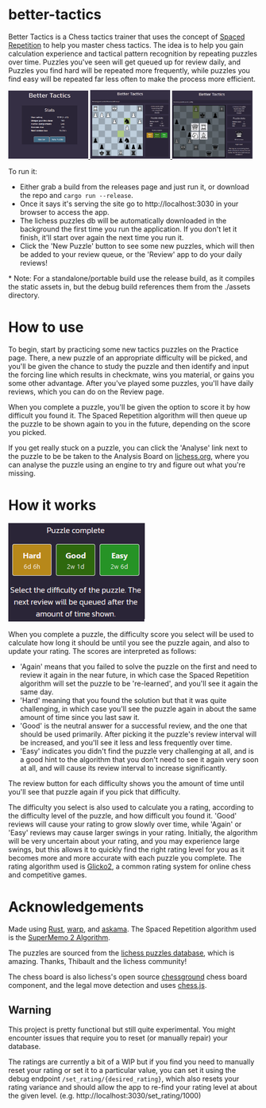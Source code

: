 # better-tactics

Better Tactics is a Chess tactics trainer that uses the concept of
<a href="https://en.wikipedia.org/wiki/Spaced_repetition">Spaced Repetition</a>
to help you master chess tactics. The idea is to help you gain calculation experience
and tactical pattern recognition by repeating puzzles over time. Puzzles you've seen
will get queued up for review daily, and Puzzles you find hard will be repeated more
frequently, while puzzles you find easy will be repeated far less often to make the
process more efficient.

<!-- Screenshot gallery -->
<a href="https://raw.githubusercontent.com/catchouli/better_tactics/develop/screenshots/1.png">
  <img src="https://raw.githubusercontent.com/catchouli/better_tactics/develop/screenshots/1.png" width="32%">
</a>
<a href="https://raw.githubusercontent.com/catchouli/better_tactics/develop/screenshots/2.png">
  <img src="https://raw.githubusercontent.com/catchouli/better_tactics/develop/screenshots/2.png" width="32%">
</a>
<a href="https://raw.githubusercontent.com/catchouli/better_tactics/develop/screenshots/3.png">
  <img src="https://raw.githubusercontent.com/catchouli/better_tactics/develop/screenshots/3.png" width="32%">
</a>

To run it:
* Either grab a build from the releases page and just run it, or download the repo and `cargo run --release`.
* Once it says it's serving the site go to http://localhost:3030 in your browser to access the app.
* The lichess puzzles db will be automatically downloaded in the background the first time you run the application. If you don't let it finish, it'll start over again the next time you run it.
* Click the 'New Puzzle' button to see some new puzzles, which will then be added to your review queue, or the 'Review' app to do your daily reviews!

\* Note: For a standalone/portable build use the release build, as it compiles the static assets in, but the debug build references them from the ./assets directory.


# How to use

To begin, start by practicing some new tactics puzzles on the Practice page. There, a new puzzle of an appropriate difficulty will be picked, and you'll be given the chance to study the puzzle and then identify and input the forcing line which results in checkmate, wins you material, or gains you some other advantage. After you've played some puzzles, you'll have daily reviews, which you can do on the Review page.

When you complete a puzzle, you'll be given the option to score it by how difficult you found it. The Spaced Repetition algorithm will then queue up the puzzle to be shown again to you in the future, depending on the score you picked.

If you get really stuck on a puzzle, you can click the 'Analyse' link next to the puzzle to be be taken to the Analysis Board on <a href="https://lichess.org">lichess.org</a>, where you can analyse the puzzle using an engine to try and figure out what you're
missing.

# How it works

<img src="https://raw.githubusercontent.com/catchouli/better_tactics/develop/screenshots/4.png">

When you complete a puzzle, the difficulty score you select will be used to calculate how long it should be until you see the puzzle again, and also to update your rating. The scores are interpreted as follows:

- 'Again' means that you failed to solve the puzzle on the first and need to review it again in the near future, in which case the Spaced Repetition algorithm will set the puzzle to be 're-learned', and you'll see it again the same day.
- 'Hard' meaning that you found the solution but that it was quite challenging, in which case you'll see the puzzle again in about the same amount of time since you last saw it.
- 'Good' is the neutral answer for a successful review, and the one that should be used primarily. After picking it the puzzle's review interval will be increased, and you'll see it less and less frequently over time.
- 'Easy' indicates you didn't find the puzzle very challenging at all, and is a good hint to the algorithm that you don't need to see it again very soon at all, and will cause its review interval to increase significantly.

The review button for each difficulty shows you the amount of time until you'll see that puzzle again if you pick that difficulty.

The difficulty you select is also used to calculate you a rating, according to the difficulty level of the puzzle, and how difficult you found it. 'Good' reviews will cause your rating to grow slowly over time, while 'Again' or 'Easy' reviews may cause larger swings in your rating. Initially, the algorithm will be very uncertain about your rating, and you may experience large swings, but this allows it to quickly find the right rating level for you as it becomes more and more accurate with each puzzle you complete. The rating algorithm used is <a href="https://en.wikipedia.org/wiki/Glicko_rating_system#Glicko-2_algorithm">Glicko2</a>, a common rating system for online chess and competitive games.

# Acknowledgements

Made using <a href="https://www.rust-lang.org/">Rust</a>, <a href="https://github.com/seanmonstar/warp">warp</a>, and <a href="https://github.com/djc/askama">askama</a>. The Spaced Repetition algorithm used is the <a href="https://super-memory.com/english/ol/sm2.htm">SuperMemo 2 Algorithm</a>.

The puzzles are sourced from the <a href="https://database.lichess.org/#puzzles">lichess puzzles database</a>, which is amazing. Thanks, Thibault and the lichess community!

The chess board is also lichess's open source <a href="https://github.com/lichess-org/chessground">chessground</a> chess board
component, and the legal move detection and uses <a href="https://github.com/jhlywa/chess.js">chess.js</a>.



## Warning
This project is pretty functional but still quite experimental. You might encounter issues that require you to reset (or manually repair) your database.

The ratings are currently a bit of a WIP but if you find you need to manually reset your rating or set it to a particular value, you can set it using the debug endpoint `/set_rating/{desired_rating}`, which also resets your rating variance and should allow the app to re-find your rating level at about the given level. (e.g. http://localhost:3030/set_rating/1000)
